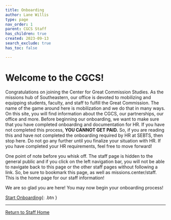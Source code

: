 ```yaml
---
title: Onboarding
author: Lane Willis
type: page
nav_order: 1
parent: CGCS Staff
has_children: true
created: 2023-09-13
search_exclude: true
has_toc: false

---
```


# Welcome to the CGCS!
Congratulations on joining the Center for Great Commission Studies. As the missions hub of Southeastern, our office is devoted to mobilizing and equipping students, faculty, and staff to fulfill the Great Commission. The name of the game around here is mobilization and we do that in many ways. On this site, you will find information about the CGCS, our partnerships, our office and more. Before beginning our onboarding, we want to make sure that you have completed onboarding and documentation for HR. If you have not completed this process, **YOU CANNOT GET PAID.** So, if you are reading this and have not completed the onboarding required by HR at SEBTS, then stop here. Do not go any further until you finalize your situation with HR. If you have completed your HR requirements, feel free to move forward!

One point of note before you whisk off. The staff page is hidden to the general public and if you click on the left navigation bar, you will not be able to navigate back to this page or the other staff pages without following a link. So, be sure to bookmark this page, as well as missions.center/staff. This is the home page for our staff information!

We are so glad you are here! You may now begin your onboarding process!

[Start Onboarding](/cgcs-staff-information/continuity/onboarding/onboarding-manual.html){: .btn }

---

[Return to Staff Home](/staff)
